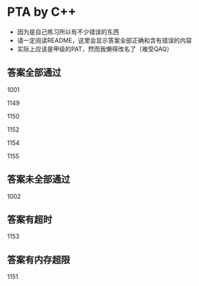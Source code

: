 # PTA by C++

+ 因为是自己练习所以有不少错误的东西
+ 请一定阅读README，这里会显示答案全部正确和含有错误的内容
+ 实际上应该是甲级的PAT，然而我懒得改名了（难受QAQ）


## 答案全部通过
1001

1149

1150

1152

1154

1155

## 答案未全部通过
1002

## 答案有超时
1153

## 答案有内存超限
1151